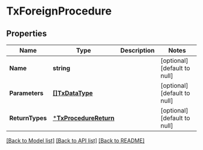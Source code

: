 # TxForeignProcedure

## Properties
Name | Type | Description | Notes
------------ | ------------- | ------------- | -------------
**Name** | **string** |  | [optional] [default to null]
**Parameters** | [**[]TxDataType**](txDataType.md) |  | [optional] [default to null]
**ReturnTypes** | [***TxProcedureReturn**](txProcedureReturn.md) |  | [optional] [default to null]

[[Back to Model list]](../README.md#documentation-for-models) [[Back to API list]](../README.md#documentation-for-api-endpoints) [[Back to README]](../README.md)

